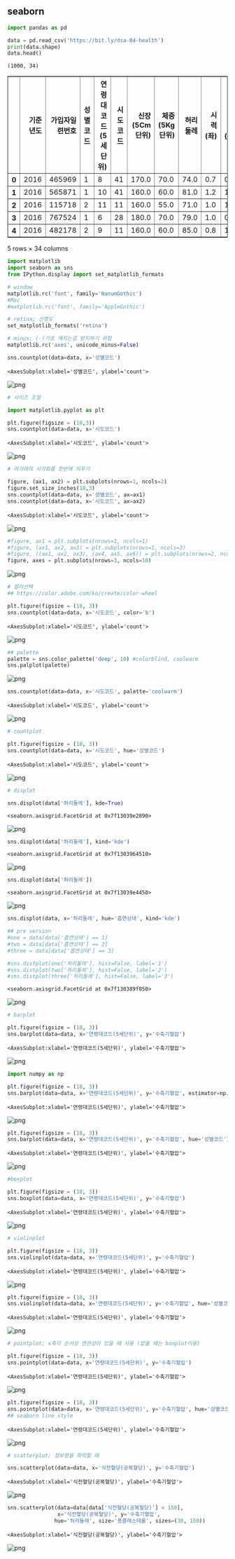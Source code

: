 ## seaborn


```python
import pandas as pd
```


```python
data = pd.read_csv('https://bit.ly/dsa-04-health')
print(data.shape)
data.head()
```

    (1000, 34)





<div>
<style scoped>
    .dataframe tbody tr th:only-of-type {
        vertical-align: middle;
    }

    .dataframe tbody tr th {
        vertical-align: top;
    }

    .dataframe thead th {
        text-align: right;
    }
</style>
<table border="1" class="dataframe">
  <thead>
    <tr style="text-align: right;">
      <th></th>
      <th>기준년도</th>
      <th>가입자일련번호</th>
      <th>성별코드</th>
      <th>연령대코드(5세단위)</th>
      <th>시도코드</th>
      <th>신장(5Cm단위)</th>
      <th>체중(5Kg단위)</th>
      <th>허리둘레</th>
      <th>시력(좌)</th>
      <th>시력(우)</th>
      <th>...</th>
      <th>감마지티피</th>
      <th>흡연상태</th>
      <th>음주여부</th>
      <th>구강검진 수검여부</th>
      <th>치아우식증유무</th>
      <th>결손치유무</th>
      <th>치아마모증유무</th>
      <th>제3대구치(사랑니)이상</th>
      <th>치석</th>
      <th>데이터공개일자</th>
    </tr>
  </thead>
  <tbody>
    <tr>
      <th>0</th>
      <td>2016</td>
      <td>465969</td>
      <td>1</td>
      <td>8</td>
      <td>41</td>
      <td>170.0</td>
      <td>70.0</td>
      <td>74.0</td>
      <td>0.7</td>
      <td>0.7</td>
      <td>...</td>
      <td>96.0</td>
      <td>3.0</td>
      <td>NaN</td>
      <td>1</td>
      <td>NaN</td>
      <td>NaN</td>
      <td>NaN</td>
      <td>NaN</td>
      <td>2.0</td>
      <td>20171219</td>
    </tr>
    <tr>
      <th>1</th>
      <td>2016</td>
      <td>565871</td>
      <td>1</td>
      <td>10</td>
      <td>41</td>
      <td>160.0</td>
      <td>60.0</td>
      <td>81.0</td>
      <td>1.2</td>
      <td>1.0</td>
      <td>...</td>
      <td>14.0</td>
      <td>1.0</td>
      <td>NaN</td>
      <td>0</td>
      <td>NaN</td>
      <td>NaN</td>
      <td>NaN</td>
      <td>NaN</td>
      <td>NaN</td>
      <td>20171219</td>
    </tr>
    <tr>
      <th>2</th>
      <td>2016</td>
      <td>115718</td>
      <td>2</td>
      <td>11</td>
      <td>11</td>
      <td>160.0</td>
      <td>55.0</td>
      <td>71.0</td>
      <td>1.0</td>
      <td>1.0</td>
      <td>...</td>
      <td>20.0</td>
      <td>1.0</td>
      <td>NaN</td>
      <td>1</td>
      <td>NaN</td>
      <td>NaN</td>
      <td>NaN</td>
      <td>NaN</td>
      <td>0.0</td>
      <td>20171219</td>
    </tr>
    <tr>
      <th>3</th>
      <td>2016</td>
      <td>767524</td>
      <td>1</td>
      <td>6</td>
      <td>28</td>
      <td>180.0</td>
      <td>70.0</td>
      <td>79.0</td>
      <td>1.0</td>
      <td>0.9</td>
      <td>...</td>
      <td>16.0</td>
      <td>1.0</td>
      <td>NaN</td>
      <td>0</td>
      <td>NaN</td>
      <td>NaN</td>
      <td>NaN</td>
      <td>NaN</td>
      <td>NaN</td>
      <td>20171219</td>
    </tr>
    <tr>
      <th>4</th>
      <td>2016</td>
      <td>482178</td>
      <td>2</td>
      <td>9</td>
      <td>11</td>
      <td>160.0</td>
      <td>60.0</td>
      <td>85.0</td>
      <td>0.8</td>
      <td>1.2</td>
      <td>...</td>
      <td>13.0</td>
      <td>1.0</td>
      <td>NaN</td>
      <td>1</td>
      <td>NaN</td>
      <td>NaN</td>
      <td>NaN</td>
      <td>NaN</td>
      <td>0.0</td>
      <td>20171219</td>
    </tr>
  </tbody>
</table>
<p>5 rows × 34 columns</p>
</div>




```python
import matplotlib
import seaborn as sns
from IPython.display import set_matplotlib_formats

# window
matplotlib.rc('font', family='NanumGothic')
#Mac
#matplotlib.rc('font', family='AppleGothic')

# retina; 선명도
set_matplotlib_formats('retina')

# minus; (-)기호 깨지는걸 방지하기 위함
matplotlib.rc('axes', unicode_minus=False)
```


```python
sns.countplot(data=data, x='성별코드')
```




    <AxesSubplot:xlabel='성별코드', ylabel='count'>




    
![png](visualization_files/visualization_4_1.png)
    



```python
# 사이즈 조절

import matplotlib.pyplot as plt

plt.figure(figsize = (18,3))
sns.countplot(data=data, x='시도코드')
```




    <AxesSubplot:xlabel='시도코드', ylabel='count'>




    
![png](visualization_files/visualization_5_1.png)
    



```python
# 여거래의 시각화를 한번에 띄우기

figure, (ax1, ax2) = plt.subplots(nrows=1, ncols=2)
figure.set_size_inches(18,3)
sns.countplot(data=data, x='성별코드', ax=ax1)
sns.countplot(data=data, x='시도코드', ax=ax2)
```




    <AxesSubplot:xlabel='시도코드', ylabel='count'>




    
![png](visualization_files/visualization_6_1.png)
    



```python
#figure, ax1 = plt.subplots(nrows=1, ncols=1)
#figure, (ax1, ax2, ax3) = plt.subplots(nrows=1, ncols=3)
#figure, ((ax1, ax2, ax3), (ax4, ax5, ax6)) = plt.subplots(nrows=2, ncols=3)
figure, axes = plt.subplots(nrows=3, ncols=10)

```


    
![png](visualization_files/visualization_7_0.png)
    



```python
# 컬러선택
## https://color.adobe.com/ko/create/color-wheel

plt.figure(figsize = (18, 3))
sns.countplot(data=data, x='시도코드', color='b')
```




    <AxesSubplot:xlabel='시도코드', ylabel='count'>




    
![png](visualization_files/visualization_8_1.png)
    



```python
## palette
palette = sns.color_palette('deep', 10) #colorblind, coolwarm
sns.palplot(palette)
```


    
![png](visualization_files/visualization_9_0.png)
    



```python
sns.countplot(data=data, x='시도코드', palette='coolwarm')
```




    <AxesSubplot:xlabel='시도코드', ylabel='count'>




    
![png](visualization_files/visualization_10_1.png)
    



```python
# countplot

plt.figure(figsize = (18, 3))
sns.countplot(data=data, x='시도코드', hue='성별코드')
```




    <AxesSubplot:xlabel='시도코드', ylabel='count'>




    
![png](visualization_files/visualization_11_1.png)
    



```python
# displot

sns.displot(data['허리둘레'], kde=True)
```




    <seaborn.axisgrid.FacetGrid at 0x7f13039e2890>




    
![png](visualization_files/visualization_12_1.png)
    



```python
sns.displot(data['허리둘레'], kind='kde')
```




    <seaborn.axisgrid.FacetGrid at 0x7f1303964510>




    
![png](visualization_files/visualization_13_1.png)
    



```python
sns.displot(data['허리둘레'])
```




    <seaborn.axisgrid.FacetGrid at 0x7f13039e4450>




    
![png](visualization_files/visualization_14_1.png)
    



```python
sns.displot(data, x='허리둘레', hue='흡연상태', kind='kde')

## pre version
#one = data[data['흡연상태'] == 1]
#two = data[data['흡연상태'] == 2]
#three = data[data['흡연상태'] == 3]

#sns.distplot(one['허리둘레'], hist=False, label='1')
#sns.distplot(two['허리둘레'], hist=False, label='2')
#sns.distplot(three['허리둘레'], hist=False, label='3')
```




    <seaborn.axisgrid.FacetGrid at 0x7f130389f050>




    
![png](visualization_files/visualization_15_1.png)
    



```python
# barplot

plt.figure(figsize = (18, 3))
sns.barplot(data=data, x='연령대코드(5세단위)', y='수축기혈압')
```




    <AxesSubplot:xlabel='연령대코드(5세단위)', ylabel='수축기혈압'>




    
![png](visualization_files/visualization_16_1.png)
    



```python
import numpy as np

plt.figure(figsize = (18, 3))
sns.barplot(data=data, x='연령대코드(5세단위)', y='수축기혈압', estimator=np.sum)
```




    <AxesSubplot:xlabel='연령대코드(5세단위)', ylabel='수축기혈압'>




    
![png](visualization_files/visualization_17_1.png)
    



```python
plt.figure(figsize = (18, 3))
sns.barplot(data=data, x='연령대코드(5세단위)', y='수축기혈압', hue='성별코드') # orient='h' ; transpose
```




    <AxesSubplot:xlabel='연령대코드(5세단위)', ylabel='수축기혈압'>




    
![png](visualization_files/visualization_18_1.png)
    



```python
#boxplot

plt.figure(figsize = (18, 3))
sns.boxplot(data=data, x='연령대코드(5세단위)', y='수축기혈압')
```




    <AxesSubplot:xlabel='연령대코드(5세단위)', ylabel='수축기혈압'>




    
![png](visualization_files/visualization_19_1.png)
    



```python
# violinplot

plt.figure(figsize = (18, 3))
sns.violinplot(data=data, x='연령대코드(5세단위)', y='수축기혈압')
```




    <AxesSubplot:xlabel='연령대코드(5세단위)', ylabel='수축기혈압'>




    
![png](visualization_files/visualization_20_1.png)
    



```python
plt.figure(figsize = (18, 3))
sns.violinplot(data=data, x='연령대코드(5세단위)', y='수축기혈압', hue='성별코드', split=True)
```




    <AxesSubplot:xlabel='연령대코드(5세단위)', ylabel='수축기혈압'>




    
![png](visualization_files/visualization_21_1.png)
    



```python
# pointplot; x축이 순서상 연관성이 있을 때 사용 (없을 때는 boxplot이용)

plt.figure(figsize = (18, 3))
sns.pointplot(data=data, x='연령대코드(5세단위)', y='수축기혈압')
```




    <AxesSubplot:xlabel='연령대코드(5세단위)', ylabel='수축기혈압'>




    
![png](visualization_files/visualization_22_1.png)
    



```python
plt.figure(figsize = (18, 3))
sns.pointplot(data=data, x='연령대코드(5세단위)', y='수축기혈압', hue='성별코드', linestyles=[':','--'])
## seaborn line style
```




    <AxesSubplot:xlabel='연령대코드(5세단위)', ylabel='수축기혈압'>




    
![png](visualization_files/visualization_23_1.png)
    



```python
# scatterplot; 정보량을 파악할 때

sns.scatterplot(data=data, x='식전혈당(공복혈당)', y='수축기혈압')
```




    <AxesSubplot:xlabel='식전혈당(공복혈당)', ylabel='수축기혈압'>




    
![png](visualization_files/visualization_24_1.png)
    



```python
sns.scatterplot(data=data[data['식전혈당(공복혈당)'] < 150], 
                x='식전혈당(공복혈당)', y='수축기혈압',
               hue='허리둘레', size='총콜레스테롤', sizes=(30, 150))
```




    <AxesSubplot:xlabel='식전혈당(공복혈당)', ylabel='수축기혈압'>




    
![png](visualization_files/visualization_25_1.png)
    

